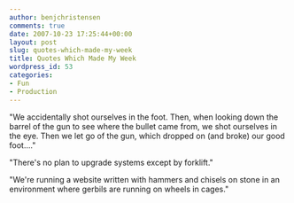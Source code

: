 ```yaml
---
author: benjchristensen
comments: true
date: 2007-10-23 17:25:44+00:00
layout: post
slug: quotes-which-made-my-week
title: Quotes Which Made My Week
wordpress_id: 53
categories:
- Fun
- Production
---
```


"We accidentally shot ourselves in the foot.
Then, when looking down the barrel of the gun to see where the bullet came from, we shot ourselves in the eye.
Then we let go of the gun, which dropped on (and broke) our good foot…."

"There's no plan to upgrade systems except by forklift."

"We're running a website written with hammers and chisels on stone in an environment where gerbils are running on wheels in cages."
